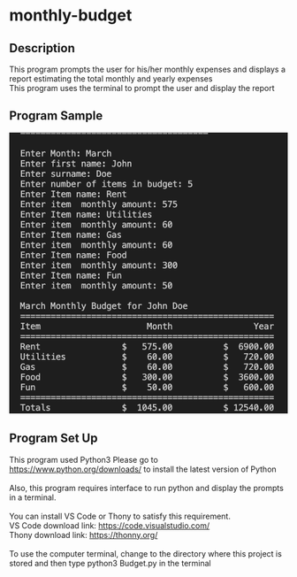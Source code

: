 # monthly-budget

## Description 
This program prompts the user for his/her monthly expenses and displays a report 
estimating the total monthly and yearly expenses 
<br>
This program uses the terminal to prompt the user and display the report 
<br>

## Program Sample 
![Sample_1](./images/sample_1.png)


## Program Set Up
This program used Python3 </b>
Please go to https://www.python.org/downloads/
to install the latest version of Python
<br>
<br>
Also, this program requires interface to run python and display the prompts in a terminal. 
<br>
<br>
You can install VS Code or Thony to satisfy this requirement. 
<br>
VS Code download link: https://code.visualstudio.com/
<br>
Thony download link: https://thonny.org/
<br>
<br>
To use the computer terminal, change to the directory where this project is stored and then type python3 Budget.py in the terminal 


